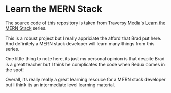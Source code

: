 # Learn the MERN Stack

The source code of this repository is taken from Traversy Media's [Learn the MERN Stack](https://www.youtube.com/watch?v=PBTYxXADG_k&list=PLillGF-RfqbbiTGgA77tGO426V3hRF9iE) series.

This is a robust project but I really appriciate the afford that Brad put here. And definitely a MERN stack developer will learn many things from this series.

One little thing to note here, its just my personal opinion is that despite Brad is a great teacher but I think he complicates the code when Redux comes in the spot!

Overall, its really really a great learning resouce for a MERN stack developer but I think its an intermediate level learning material.